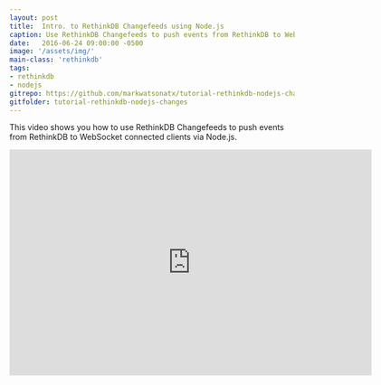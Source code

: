 ```yaml
---
layout: post
title:  Intro. to RethinkDB Changefeeds using Node.js
caption: Use RethinkDB Changefeeds to push events from RethinkDB to WebSocket connected clients via Node.js.
date:   2016-06-24 09:00:00 -0500
image: '/assets/img/'
main-class: 'rethinkdb'
tags:
- rethinkdb
- nodejs
gitrepo: https://github.com/markwatsonatx/tutorial-rethinkdb-nodejs-changes
gitfolder: tutorial-rethinkdb-nodejs-changes
---
```


This video shows you how to use RethinkDB Changefeeds to push events from RethinkDB to WebSocket connected clients via Node.js. 

<iframe width="640" height="400" src="https://www.youtube.com/embed/dabkH3bUXHI" frameborder="0" allowfullscreen></iframe>
